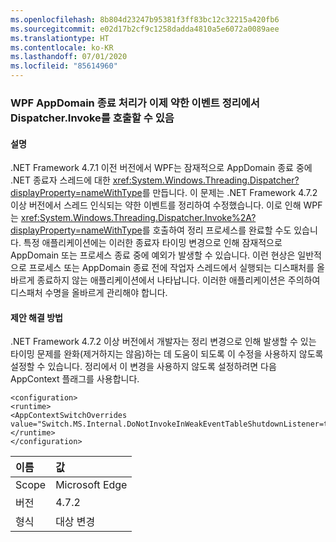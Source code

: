 ```yaml
---
ms.openlocfilehash: 8b804d23247b95381f3ff83bc12c32215a420fb6
ms.sourcegitcommit: e02d17b2cf9c1258dadda4810a5e6072a0089aee
ms.translationtype: HT
ms.contentlocale: ko-KR
ms.lasthandoff: 07/01/2020
ms.locfileid: "85614960"
---
```

### <a name="wpf-appdomain-shutdown-handling-may-now-call-dispatcherinvoke-in-cleanup-of-weak-events"></a>WPF AppDomain 종료 처리가 이제 약한 이벤트 정리에서 Dispatcher.Invoke를 호출할 수 있음

#### <a name="details"></a>설명

.NET Framework 4.7.1 이전 버전에서 WPF는 잠재적으로 AppDomain 종료 중에 .NET 종료자 스레드에 대한 <xref:System.Windows.Threading.Dispatcher?displayProperty=nameWithType>를 만듭니다.  이 문제는 .NET Framework 4.7.2 이상 버전에서 스레드 인식되는 약한 이벤트를 정리하여 수정했습니다.  이로 인해 WPF는 <xref:System.Windows.Threading.Dispatcher.Invoke%2A?displayProperty=nameWithType>를 호출하여 정리 프로세스를 완료할 수도 있습니다. 특정 애플리케이션에는 이러한 종료자 타이밍 변경으로 인해 잠재적으로 AppDomain 또는 프로세스 종료 중에 예외가 발생할 수 있습니다.  이런 현상은 일반적으로 프로세스 또는 AppDomain 종료 전에 작업자 스레드에서 실행되는 디스패처를 올바르게 종료하지 않는 애플리케이션에서 나타납니다.  이러한 애플리케이션은 주의하여 디스패처 수명을 올바르게 관리해야 합니다.

#### <a name="suggestion"></a>제안 해결 방법

.NET Framework 4.7.2 이상 버전에서 개발자는 정리 변경으로 인해 발생할 수 있는 타이밍 문제를 완화(제거하지는 않음)하는 데 도움이 되도록 이 수정을 사용하지 않도록 설정할 수 있습니다. 정리에서 이 변경을 사용하지 않도록 설정하려면 다음 AppContext 플래그를 사용합니다.<pre><code class="lang-xml">&lt;configuration&gt;&#13;&#10;&lt;runtime&gt;&#13;&#10;&lt;AppContextSwitchOverrides value=&quot;Switch.MS.Internal.DoNotInvokeInWeakEventTableShutdownListener=true&quot;/&gt;&#13;&#10;&lt;/runtime&gt;&#13;&#10;&lt;/configuration&gt;&#13;&#10;</code></pre>

| 이름    | 값       |
|:--------|:------------|
| Scope   | Microsoft Edge        |
| 버전 | 4.7.2       |
| 형식    | 대상 변경 |
